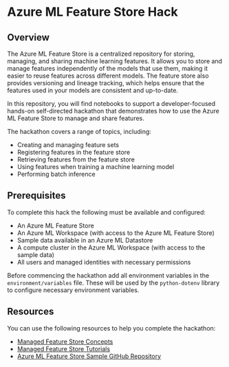 # Azure ML Feature Store Hack

## Overview

The Azure ML Feature Store is a centralized repository for storing, managing, and sharing machine learning features. It allows you to store and manage features independently of the models that use them, making it easier to reuse features across different models. The feature store also provides versioning and lineage tracking, which helps ensure that the features used in your models are consistent and up-to-date.

In this repository, you will find notebooks to support a developer-focused hands-on self-directed hackathon that demonstrates how to use the Azure ML Feature Store to manage and share features.

The hackathon covers a range of topics, including:

- Creating and managing feature sets
- Registering features in the feature store
- Retrieving features from the feature store
- Using features when training a machine learning model
- Performing batch inference

## Prerequisites

To complete this hack the following must be available and configured:

- An Azure ML Feature Store
- An Azure ML Workspace (with access to the Azure ML Feature Store)
- Sample data available in an Azure ML Datastore
- A compute cluster in the Azure ML Workspace (with access to the sample data)
- All users and managed identities with necessary permissions

Before commencing the hackathon add all environment variables in the `environment/variables` file. These will be used by the `python-dotenv` library to configure necessary environment variables.

## Resources

You can use the following resources to help you complete the hackathon:

- [Managed Feature Store Concepts](https://learn.microsoft.com/en-us/azure/machine-learning/concept-what-is-managed-feature-store?view=azureml-api-2)
- [Managed Feature Store Tutorials](https://learn.microsoft.com/en-us/azure/machine-learning/tutorial-get-started-with-feature-store?view=azureml-api-2&tabs=SDK-track)
- [Azure ML Feature Store Sample GitHub Repository](https://github.com/Azure/azureml-examples/tree/main/sdk/python/featurestore_sample)
